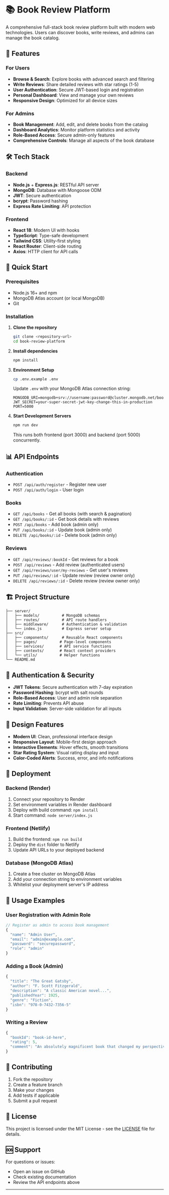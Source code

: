 # 📚 Book Review Platform

A comprehensive full-stack book review platform built with modern web technologies. Users can discover books, write reviews, and admins can manage the book catalog.

## 🌟 Features

### For Users
- **Browse & Search**: Explore books with advanced search and filtering
- **Write Reviews**: Share detailed reviews with star ratings (1-5)
- **User Authentication**: Secure JWT-based login and registration
- **Personal Dashboard**: View and manage your own reviews
- **Responsive Design**: Optimized for all device sizes

### For Admins
- **Book Management**: Add, edit, and delete books from the catalog
- **Dashboard Analytics**: Monitor platform statistics and activity
- **Role-Based Access**: Secure admin-only features
- **Comprehensive Controls**: Manage all aspects of the book database

## 🛠 Tech Stack

### Backend
- **Node.js** + **Express.js**: RESTful API server
- **MongoDB**: Database with Mongoose ODM
- **JWT**: Secure authentication
- **bcrypt**: Password hashing
- **Express Rate Limiting**: API protection

### Frontend
- **React 18**: Modern UI with hooks
- **TypeScript**: Type-safe development
- **Tailwind CSS**: Utility-first styling
- **React Router**: Client-side routing
- **Axios**: HTTP client for API calls

## 🚀 Quick Start

### Prerequisites
- Node.js 16+ and npm
- MongoDB Atlas account (or local MongoDB)
- Git

### Installation

1. **Clone the repository**
   ```bash
   git clone <repository-url>
   cd book-review-platform
   ```

2. **Install dependencies**
   ```bash
   npm install
   ```

3. **Environment Setup**
   ```bash
   cp .env.example .env
   ```
   
   Update `.env` with your MongoDB Atlas connection string:
   ```env
   MONGODB_URI=mongodb+srv://username:password@cluster.mongodb.net/bookreviews
   JWT_SECRET=your-super-secret-jwt-key-change-this-in-production
   PORT=5000
   ```

4. **Start Development Servers**
   ```bash
   npm run dev
   ```
   
   This runs both frontend (port 3000) and backend (port 5000) concurrently.

## 📊 API Endpoints

### Authentication
- `POST /api/auth/register` - Register new user
- `POST /api/auth/login` - User login

### Books
- `GET /api/books` - Get all books (with search & pagination)
- `GET /api/books/:id` - Get book details with reviews
- `POST /api/books` - Add book (admin only)
- `PUT /api/books/:id` - Update book (admin only)
- `DELETE /api/books/:id` - Delete book (admin only)

### Reviews
- `GET /api/reviews/:bookId` - Get reviews for a book
- `POST /api/reviews` - Add review (authenticated users)
- `GET /api/reviews/user/my-reviews` - Get user's reviews
- `PUT /api/reviews/:id` - Update review (review owner only)
- `DELETE /api/reviews/:id` - Delete review (review owner only)

## 🏗 Project Structure

```
├── server/
│   ├── models/          # MongoDB schemas
│   ├── routes/          # API route handlers
│   ├── middleware/      # Authentication & validation
│   └── index.js         # Express server setup
├── src/
│   ├── components/      # Reusable React components
│   ├── pages/          # Page-level components
│   ├── services/       # API service functions
│   ├── contexts/       # React context providers
│   └── utils/          # Helper functions
└── README.md
```

## 🔐 Authentication & Security

- **JWT Tokens**: Secure authentication with 7-day expiration
- **Password Hashing**: bcrypt with salt rounds
- **Role-Based Access**: User and admin role separation
- **Rate Limiting**: Prevents API abuse
- **Input Validation**: Server-side validation for all inputs

## 🎨 Design Features

- **Modern UI**: Clean, professional interface design
- **Responsive Layout**: Mobile-first design approach
- **Interactive Elements**: Hover effects, smooth transitions
- **Star Rating System**: Visual rating display and input
- **Color-Coded Alerts**: Success, error, and info notifications

## 🚀 Deployment

### Backend (Render)
1. Connect your repository to Render
2. Set environment variables in Render dashboard
3. Deploy with build command: `npm install`
4. Start command: `node server/index.js`

### Frontend (Netlify)
1. Build the frontend: `npm run build`
2. Deploy the `dist` folder to Netlify
3. Update API URLs to your deployed backend

### Database (MongoDB Atlas)
1. Create a free cluster on MongoDB Atlas
2. Add your connection string to environment variables
3. Whitelist your deployment server's IP address

## 📱 Usage Examples

### User Registration with Admin Role
```javascript
// Register as admin to access book management
{
  "name": "Admin User",
  "email": "admin@example.com", 
  "password": "securepassword",
  "role": "admin"
}
```

### Adding a Book (Admin)
```javascript
{
  "title": "The Great Gatsby",
  "author": "F. Scott Fitzgerald",
  "description": "A classic American novel...",
  "publishedYear": 1925,
  "genre": "Fiction",
  "isbn": "978-0-7432-7356-5"
}
```

### Writing a Review
```javascript
{
  "bookId": "book-id-here",
  "rating": 5,
  "comment": "An absolutely magnificent book that changed my perspective..."
}
```

## 🤝 Contributing

1. Fork the repository
2. Create a feature branch
3. Make your changes
4. Add tests if applicable
5. Submit a pull request

## 📄 License

This project is licensed under the MIT License - see the [LICENSE](LICENSE) file for details.

## 🆘 Support

For questions or issues:
- Open an issue on GitHub
- Check existing documentation
- Review the API endpoints above

---
